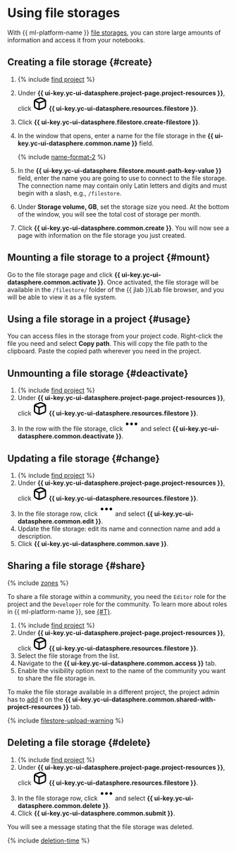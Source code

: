 # Using file storages

With {{ ml-platform-name }} [file storages](../../concepts/filestores.md), you can store large amounts of information and access it from your notebooks.

## Creating a file storage {#create}

1. {% include [find project](../../../_includes/datasphere/ui-find-project.md) %}
1. Under **{{ ui-key.yc-ui-datasphere.project-page.project-resources }}**, click ![filestore](../../../_assets/console-icons/cube.svg) **{{ ui-key.yc-ui-datasphere.resources.filestore }}**.
1. Click **{{ ui-key.yc-ui-datasphere.filestore.create-filestore }}**.
1. In the window that opens, enter a name for the file storage in the **{{ ui-key.yc-ui-datasphere.common.name }}** field.

   {% include [name-format-2](../../../_includes/name-format-2.md) %}

1. In the **{{ ui-key.yc-ui-datasphere.filestore.mount-path-key-value }}** field, enter the name you are going to use to connect to the file storage. The connection name may contain only Latin letters and digits and must begin with a slash, e.g., `/filestore`.
1. Under **Storage volume, GB**, set the storage size you need. At the bottom of the window, you will see the total cost of storage per month.
1. Click **{{ ui-key.yc-ui-datasphere.common.create }}**. You will now see a page with information on the file storage you just created.

## Mounting a file storage to a project {#mount}

Go to the file storage page and click **{{ ui-key.yc-ui-datasphere.common.activate }}**. Once activated, the file storage will be available in the `/filestore/` folder of the {{ jlab }}Lab file browser, and you will be able to view it as a file system.

## Using a file storage in a project {#usage}

You can access files in the storage from your project code. Right-click the file you need and select **Copy path**. This will copy the file path to the clipboard. Paste the copied path wherever you need in the project.

## Unmounting a file storage {#deactivate}

1. {% include [find project](../../../_includes/datasphere/ui-find-project.md) %}
1. Under **{{ ui-key.yc-ui-datasphere.project-page.project-resources }}**, click ![filestore](../../../_assets/console-icons/cube.svg) **{{ ui-key.yc-ui-datasphere.resources.filestore }}**.
1. In the row with the file storage, click ![options](../../../_assets/console-icons/ellipsis.svg) and select **{{ ui-key.yc-ui-datasphere.common.deactivate }}**.

## Updating a file storage {#change}

1. {% include [find project](../../../_includes/datasphere/ui-find-project.md) %}
1. Under **{{ ui-key.yc-ui-datasphere.project-page.project-resources }}**, click ![filestore](../../../_assets/console-icons/cube.svg) **{{ ui-key.yc-ui-datasphere.resources.filestore }}**.
1. In the file storage row, click ![options](../../../_assets/console-icons/ellipsis.svg) and select **{{ ui-key.yc-ui-datasphere.common.edit }}**.
1. Update the file storage: edit its name and connection name and add a description.
1. Click **{{ ui-key.yc-ui-datasphere.common.save }}**.

## Sharing a file storage {#share}

{% include [zones](../../../_includes/datasphere/zones.md) %}

To share a file storage within a community, you need the `Editor` role for the project and the `Developer` role for the community. To learn more about roles in {{ ml-platform-name }}, see [{#T}](../../security/index.md).

1. {% include [find project](../../../_includes/datasphere/ui-find-project.md) %}
1. Under **{{ ui-key.yc-ui-datasphere.project-page.project-resources }}**, click ![filestore](../../../_assets/console-icons/cube.svg) **{{ ui-key.yc-ui-datasphere.resources.filestore }}**.
1. Select the file storage from the list.
1. Navigate to the **{{ ui-key.yc-ui-datasphere.common.access }}** tab.
1. Enable the visibility option next to the name of the community you want to share the file storage in.

To make the file storage available in a different project, the project admin has to [add](../projects/use-shared-resource.md) it on the **{{ ui-key.yc-ui-datasphere.common.shared-with-project-resources }}** tab.

{% include [filestore-upload-warning](../../../_includes/datasphere/filestore-upload-warning.md) %}

## Deleting a file storage {#delete}

1. {% include [find project](../../../_includes/datasphere/ui-find-project.md) %}
1. Under **{{ ui-key.yc-ui-datasphere.project-page.project-resources }}**, click ![filestore](../../../_assets/console-icons/cube.svg) **{{ ui-key.yc-ui-datasphere.resources.filestore }}**.
1. In the file storage row, click ![options](../../../_assets/console-icons/ellipsis.svg) and select **{{ ui-key.yc-ui-datasphere.common.delete }}**.
1. Click **{{ ui-key.yc-ui-datasphere.common.submit }}**.

You will see a message stating that the file storage was deleted.

{% include [deletion-time](../../../_includes/datasphere/deletion-time.md) %}